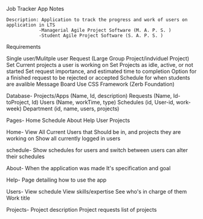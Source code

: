 Job Tracker App Notes

	Description: Application to track the progress and work of users on application in LTS 
				-Managerial Agile Project Software (M. A. P. S. )
				-Student Agile Project Software (S. A. P. S. )

Requirements

Single user/Mulitple user Request (Large Group Project/indviduel Project)
Set Current projects a user is working on
Set Projects as idle, active, or not started
Set request importance, and estimated time to completion
Option for a finished request to be rejected or accepted 
Schedule for when students are avalible 
Message Board
Use CSS Framework (Zerb Foundation)


Database-
Projects/Apps (Name, Id, description) 
Requests (Name, Id-toProject,  Id)
Users (Name, workTime, type)
Schedules (id, User-id, work-week)
Department (id, name, users, projects)


Pages- 
 Home
 Schedule
 About
 Help
 User
 Projects

Home-
View All Current Users that Should be in, and projects they are working on
Show all currently logged in users

schedule-
Show schedules for users and switch between
users can alter their schedules 

About-
When the application was made
It's specification and goal

Help- 
Page detailing how to use the app

Users- 
View schedule 
View skills/expertise
See who's in charge of them
Work title

Projects- 
Project description
Project requests
list of projects



